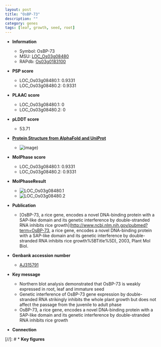 ```yaml
---
layout: post
title: "OsBP-73"
description: ""
category: genes
tags: [leaf, growth, seed, root]
---
```


* **Information**  
    + Symbol: OsBP-73  
    + MSU: [LOC_Os03g08480](http://rice.plantbiology.msu.edu/cgi-bin/ORF_infopage.cgi?orf=LOC_Os03g08480)  
    + RAPdb: [Os03g0183100](http://rapdb.dna.affrc.go.jp/viewer/gbrowse_details/irgsp1?name=Os03g0183100)  

* **PSP score**  
    + LOC_Os03g08480.1: 0.9331 
    + LOC_Os03g08480.2: 0.9331 

* **PLAAC score**  
    + LOC_Os03g08480.1: 0 
    + LOC_Os03g08480.2: 0 

* **pLDDT score**
    + 53.71

* **[Protein Structure from AlphaFold and UniProt](https://www.uniprot.org/uniprotkb/Q10QU4/entry#structure)**
    + ![image](https://ricepsp.github.io/images/Q1/AF-Q10QU4-F1.png))

* **MolPhase score**
    + LOC_Os03g08480.1: 0.9331
    + LOC_Os03g08480.2: 0.9331

* **MolPhaseResult**
    + ![LOC_Os03g08480.1](https://ricepsp.github.io/pictures/LOC_Os03g/LOC_Os03g08480.1.png)
    + ![LOC_Os03g08480.2](https://ricepsp.github.io/pictures/LOC_Os03g/LOC_Os03g08480.2.png)

* **Publication**  
    + [OsBP-73, a rice gene, encodes a novel DNA-binding protein with a SAP-like domain and its genetic interference by double-stranded RNA inhibits rice growth](http://www.ncbi.nlm.nih.gov/pubmed?term=OsBP-73, a rice gene, encodes a novel DNA-binding protein with a SAP-like domain and its genetic interference by double-stranded RNA inhibits rice growth%5BTitle%5D), 2003, Plant Mol Biol.

* **Genbank accession number**  
    + [AJ315791](http://www.ncbi.nlm.nih.gov/nuccore/AJ315791)

* **Key message**  
    + Northern blot analysis demonstrated that OsBP-73 is weakly expressed in root, leaf and immature seed
    + Genetic interference of OsBP-73 gene expression by double-stranded RNA strikingly inhibits the whole plant growth but does not affect the passage from the juvenile to adult phase
    + OsBP-73, a rice gene, encodes a novel DNA-binding protein with a SAP-like domain and its genetic interference by double-stranded RNA inhibits rice growth

* **Connection**  

[//]: # * **Key figures**  


